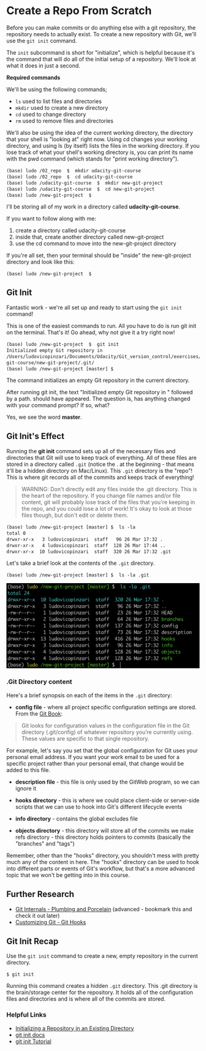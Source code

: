 # Create a Repo From Scratch

Before you can make commits or do anything else with a git repository, the repository needs to actually exist. To create a new repository with Git, we'll use the <code>git init</code> command.

The <code>init</code> subcommand is short for "initialize", which is helpful because it's the command that will do all of the initial setup of a repository. We'll look at what it does in just a second.


**Required commands**

We'll be using the following commands;

- <code>ls</code> used to list files and directories
- <code>mkdir</code> used to create a new directory
- <code>cd</code> used to change directory
- <code>rm</code> used to remove files and directories

We'll also be using the idea of the current working directory, the directory that your shell is "looking at" right now. Using cd changes your working directory, and using ls (by itself) lists the files in the working directory. If you lose track of what your shell's working directory is, you can print its name with the pwd command (which stands for "print working directory").


```console
(base) ludo /02_repo  $  mkdir udacity-git-course
(base) ludo /02_repo  $  cd udacity-git-course
(base) ludo /udacity-git-course  $  mkdir new-git-project
(base) ludo /udacity-git-course  $  cd new-git-project
(base) ludo /new-git-project  $
```
I'll be storing all of my work in a directory called **udacity-git-course**.

If you want to follow along with me:

1. create a directory called udacity-git-course
2. inside that, create another directory called new-git-project
3. use the cd command to move into the new-git-project directory

If you're all set, then your terminal should be "inside" the new-git-project directory and look like this:

```console
(base) ludo /new-git-project  $
```

## Git Init
Fantastic work - we're all set up and ready to start using the <code>git init</code> command!

This is one of the easiest commands to run. All you have to do is run git init on the terminal. That's it! Go ahead, why not give it a try right now!

```console
(base) ludo /new-git-project  $  git init
Initialized empty Git repository in /Users/ludovicopinzari/Documents/Udacity/Git_version_control/exercises/02_repo/udacity-git-course/new-git-project/.git/
(base) ludo /new-git-project [master] $
```

The command initializes an empty Git repository in the current directory.

After running git init, the text "Initialized empty Git repository in " followed by a path. should have appeared. The question is, has anything changed with your command prompt? If so, what?

Yes, we see the word **master**.

## Git Init's Effect
Running the **git init** command sets up all of the necessary files and directories that Git will use to keep track of everything. All of these files are stored in a directory called <code>.git</code> (notice the . at the beginning - that means it'll be a hidden directory on Mac/Linux). This <code>.git</code> directory is the "repo"! This is where git records all of the commits and keeps track of everything!

> WARNING: Don't directly edit any files inside the .git directory. This is the heart of the repository. If you change file names and/or file content, git will probably lose track of the files that you're keeping in the repo, and you could lose a lot of work! It's okay to look at those files though, but don't edit or delete them.

```console
(base) ludo /new-git-project [master] $  ls -la
total 0
drwxr-xr-x   3 ludovicopinzari  staff   96 26 Mar 17:32 .
drwxr-xr-x   4 ludovicopinzari  staff  128 26 Mar 17:44 ..
drwxr-xr-x  10 ludovicopinzari  staff  320 26 Mar 17:32 .git
```
Let's take a brief look at the contents of the <code>.git</code> directory.

```console
(base) ludo /new-git-project [master] $  ls -la .git
```

![.git file](./images/01_git_init.png)

### .Git Directory content

Here's a brief synopsis on each of the items in the <code>.git</code> directory:

- **config file** - where all project specific configuration settings are stored.
From the [Git Book](https://git-scm.com/book/en/v2/Customizing-Git-Git-Configuration):

> Git looks for configuration values in the configuration file in the Git directory (.git/config) of whatever repository you’re currently using. These values are specific to that single repository.

For example, let's say you set that the global configuration for Git uses your personal email address. If you want your work email to be used for a specific project rather than your personal email, that change would be added to this file.

- **description file** - this file is only used by the GitWeb program, so we can ignore it

- **hooks directory** - this is where we could place client-side or server-side scripts that we can use to hook into Git's different lifecycle events
- **info directory** - contains the global excludes file
- **objects directory** - this directory will store all of the commits we make
refs directory - this directory holds pointers to commits (basically the "branches" and "tags")

Remember, other than the "hooks" directory, you shouldn't mess with pretty much any of the content in here. The "hooks" directory can be used to hook into different parts or events of Git's workflow, but that's a more advanced topic that we won't be getting into in this course.

## Further Research
- [Git Internals - Plumbing and Porcelain](https://git-scm.com/book/en/v2/Git-Internals-Plumbing-and-Porcelain) (advanced - bookmark this and check it out later)
- [Customizing Git - Git Hooks](https://git-scm.com/book/en/v2/Customizing-Git-Git-Hooks)


## Git Init Recap
Use the <code>git init</code> command to create a new, empty repository in the current directory.

```console
$ git init
```

Running this command creates a hidden <code>.git</code> directory. This .git directory is the brain/storage center for the repository. It holds all of the configuration files and directories and is where all of the commits are stored.

### Helpful Links
- [Initializing a Repository in an Existing Directory](https://git-scm.com/book/en/v2/Git-Basics-Getting-a-Git-Repository#Initializing-a-Repository-in-an-Existing-Directory)
- [git init docs](https://git-scm.com/docs/git-init)
- [git init Tutorial](https://www.atlassian.com/git/tutorials/setting-up-a-repository)

